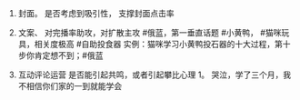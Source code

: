 1. 封面。
   是否考虑到吸引性， 支撑封面点击率
2. 文案、
   对完播率助攻，对扩散主攻
   #俄蓝，第一垂直话题
   #小黄鸭，
   #猫咪玩具，相关度极高
   #自助投食器
   实例：猫咪学习小黄鸭投石器的十大过程，第十步你肯定想不到；#俄蓝

3. 互动评论运营
   是否能引起共鸣，或者引起攀比心理
   1。 哭泣，学了三个月，我不相信你们家的一到就能学会